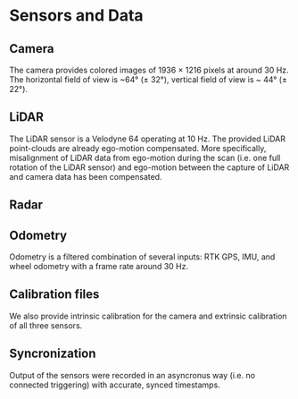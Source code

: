 # Sensors and Data

## Camera
The camera provides colored images of 1936 × 1216 pixels at around 30 Hz. The horizontal field of view is ~64° (± 32°), vertical field of view is ~ 44° (± 22°). 

## LiDAR
The LiDAR sensor is a Velodyne 64 operating at 10 Hz. 
The provided LiDAR point-clouds are already ego-motion compensated. More specifically, misalignment of LiDAR data from ego-motion during the scan (i.e. one full rotation of the LiDAR sensor) and ego-motion between the capture of LiDAR and camera data has been compensated. 

## Radar

## Odometry
Odometry is a filtered combination of several inputs: RTK GPS, IMU, and wheel odometry with a frame rate around 30 Hz. 

## Calibration files
We also provide intrinsic calibration for the camera and extrinsic calibration of all three sensors.

## Syncronization
Output of the sensors were recorded in an asyncronus way (i.e. no connected triggering) with accurate, synced timestamps.
